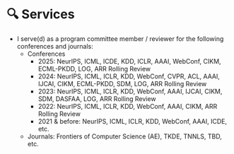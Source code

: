 # 🔍 Services
- I serve(d) as a program committee member / reviewer for the following conferences and journals:
  - Conferences
    - 2025: NeurIPS, ICML, ICDE, KDD, ICLR, AAAI, WebConf, CIKM, ECML-PKDD, LOG, ARR Rolling Review
    - 2024: NeurIPS, ICML, ICLR, KDD, WebConf, CVPR, ACL, AAAI, IJCAI, CIKM, ECML-PKDD, SDM, LOG, ARR Rolling Review 
    - 2023: NeurIPS, ICML, ICLR, KDD, WebConf, AAAI, IJCAI, CIKM, SDM, DASFAA, LOG, ARR Rolling Review 
    - 2022: NeurIPS, ICML, ICLR, KDD, WebConf, AAAI, CIKM, ARR Rolling Review 
    - 2021 & before: NeurIPS, ICML, ICLR, KDD, WebConf, AAAI, ICDE, etc.
  - Journals: Frontiers of Computer Science (AE), TKDE, TNNLS, TBD, etc. 